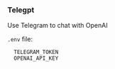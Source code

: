 ### Telegpt

Use Telegram to chat with OpenAI

`.env` file:
```
  TELEGRAM_TOKEN
  OPENAI_API_KEY
```
